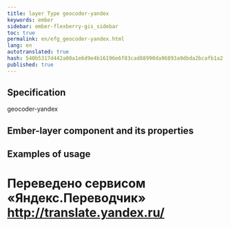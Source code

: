 ```yaml
--- 
title: layer Type geocoder-yandex 
keywords: ember 
sidebar: ember-flexberry-gis_sidebar 
toc: true 
permalink: en/efg_geocoder-yandex.html 
lang: en 
autotranslated: true 
hash: 540b5317d442a00a1e6d9e4b16196e6f83cad88990da96893a9dbda2bcafb1a2 
published: true 
--- 
```


## Specification 

geocoder-yandex 

## Ember-layer component and its properties 

## Examples of usage 



 # Переведено сервисом «Яндекс.Переводчик» http://translate.yandex.ru/